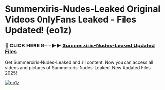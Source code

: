 # Summerxiris-Nudes-Leaked Original Videos 0nlyFans Leaked - Files Updated! (eo1z)

<h3>🔴 CLICK HERE 🌐==►► <a href="https://tinyurl.com/4mcuefdz" rel="nofollow">Summerxiris-Nudes-Leaked Updated Files</a></h3>

Get Summerxiris-Nudes-Leaked and all content. Now you can access all videos and pictures of Summerxiris-Nudes-Leaked. New Updated Files 2025!

[![eo1z](https://i.imgur.com/StAQSOY.gif)](https://tinyurl.com/4mcuefdz)
